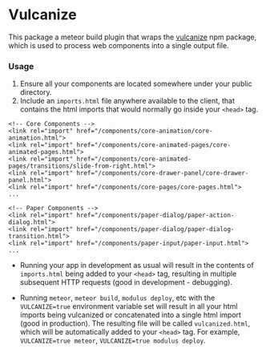 Vulcanize
==============================================================================
This package a meteor build plugin that wraps the [vulcanize](https://www.npmjs.com/package/vulcanize) npm package, which is used to process web components into a single output file.

### Usage
1. Ensure all your components are located somewhere under your public directory.
2. Include an `imports.html` file anywhere available to the client, that contains the html imports that would normally go inside your `<head>` tag.

````
<!-- Core Components -->
<link rel="import" href="/components/core-animation/core-animation.html">
<link rel="import" href="/components/core-animated-pages/core-animated-pages.html">
<link rel="import" href="/components/core-animated-pages/transitions/slide-from-right.html">
<link rel="import" href="/components/core-drawer-panel/core-drawer-panel.html">
<link rel="import" href="/components/core-pages/core-pages.html">
...

<!-- Paper Components -->
<link rel="import" href="/components/paper-dialog/paper-action-dialog.html">
<link rel="import" href="/components/paper-dialog/paper-dialog-transition.html">
<link rel="import" href="/components/paper-input/paper-input.html">
...
````

- Running your app in development as usual will result in the contents of `imports.html` being added to your `<head>` tag, resulting in multiple subsequent HTTP requests (good in development - debugging).

- Running `meteor`, `meteor build`, `modulus deploy`, etc with the `VULCANIZE=true` environment variable set will result in all your html imports being vulcanized or concatenated into a single html import (good in production).  The resulting file will be called `vulcanized.html`, which will be automatically added to your `<head>` tag.  For example, `VULCANIZE=true meteor`, `VULCANIZE=true modulus deploy`.
